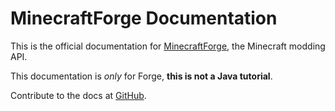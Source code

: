 MinecraftForge Documentation
============================

This is the official documentation for [MinecraftForge], the Minecraft modding API.

This documentation is _only_ for Forge, **this is not a Java tutorial**.

Contribute to the docs at [GitHub].

[MinecraftForge]: http://minecraftforge.net
[GitHub]: https://github.com/MinecraftForge/Documentation
